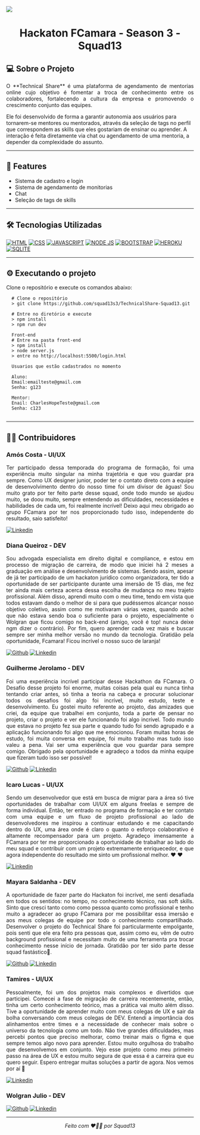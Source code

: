 <img src="https://imgur.com/qB6SZUd"/>
<h1 align="center">Hackaton FCamara - Season 3 - Squad13</h1>

## 💻 Sobre o Projeto

<p align="justify">O **Technical Share** é uma plataforma de agendamento de mentorias online cujo objetivo é fomentar a troca de conhecimento entre os colaboradores, fortalecendo a cultura da empresa e promovendo o crescimento conjunto das equipes.

Ele foi desenvolvido de forma a garantir autonomia aos usuários para tornarem-se mentores ou mentorados, através da seleção de tags no perfil que correspondem as skills que eles gostariam de ensinar ou aprender. A interação é feita diretamente via chat ou agendamento de uma mentoria, a depender da complexidade do assunto.</p>

---

## 📌 Features

- Sistema de cadastro e login
- Sistema de agendamento de monitorias
- Chat
- Seleção de tags de skills

---

## 🛠️ Tecnologias Utilizadas

[![HTML](https://img.shields.io/badge/HTML5-E34F26?style=for-the-badge&logo=html5&logoColor=white)]()
[![CSS](https://img.shields.io/badge/CSS3-1572B6?style=for-the-badge&logo=css3&logoColor=white)]()
[![JAVASCRIPT](https://img.shields.io/badge/JavaScript-F7DF1E?style=for-the-badge&logo=javascript&logoColor=black)]()
[![NODE JS](https://img.shields.io/badge/Node.js-43853D?style=for-the-badge&logo=node.js&logoColor=white)]()
[![BOOTSTRAP](https://img.shields.io/badge/Bootstrap-563D7C?style=for-the-badge&logo=bootstrap&logoColor=white)]()
[![HEROKU](https://img.shields.io/badge/Heroku-430098?style=for-the-badge&logo=heroku&logoColor=white)]()
[![SQLITE](https://img.shields.io/badge/SQLite-07405E?style=for-the-badge&logo=sqlite&logoColor=white)]()

---

## ⚙️ Executando o projeto

Clone o repositório e execute os comandos abaixo:

```shell
  # Clone o repositório
  > git clone https://github.com/squad13s3/TechnicalShare-Squad13.git

  # Entre no diretório e execute
  > npm install
  > npm run dev
  
  Front-end
  # Entre na pasta front-end
  > npm install
  > node server.js
  > entre no http://localhost:5500/login.html

  Usuarios que estão cadastrados no momento
  
  Aluno:
  Email:emailteste@gmail.com
  Senha: g123
  
  Mentor: 
  Enail: CharlesHopeTeste@gmail.com
  Senha: c123
  
```

---

## 👩‍💻 Contribuidores

<h3>Amós Costa - UI/UX</h3>
<p align="justify">Ter participado dessa temporada do programa de formação, foi uma experiência muito singular na minha trajetória e que vou guardar pra sempre. Como UX designer junior, poder ter o contato direto com a equipe de desenvolvimento dentro do nosso time foi um divisor de águas! Sou muito grato por ter feito parte desse squad, onde todo mundo se ajudou muito, se doou muito, sempre entendendo as dificuldades, necessidades e habilidades de cada um, foi realmente incrível! Deixo aqui meu obrigado ao grupo FCamara por ter nos proporcionado tudo isso, independente do resultado, saio satisfeito!</p>

[![Linkedin](https://img.shields.io/badge/LinkedIn-0077B5?style=for-the-badge&logo=linkedin&logoColor=white)](https://www.linkedin.com/in/amoscosta/)

<h3>Diana Queiroz - DEV</h3>
<p align="justify">Sou advogada especialista em direito digital e compliance, e estou em processo de migração de carreira, de modo que iniciei há 2 meses a graduação em análise e desenvolvimento de sistemas.
Sendo assim, apesar de já ter participado de um hackaton jurídico como organizadora, ter tido a oportunidade de ser participante durante uma imersão de 15 dias, me fez ter ainda mais certeza acerca dessa escolha de mudança no meu trajeto profissional.
Além disso, aprendi muito com o meu time, tendo em vista que todos estavam dando o melhor de si para que pudéssemos alcançar nosso objetivo coletivo, assim como me motivaram várias vezes, quando achei que não estava sendo boa o suficiente para o projeto, especialmente o Wolgran que ficou comigo no back-end (amigo, você é top! nunca deixe ngm dizer o contrário).
Por fim, quero aprender cada vez mais e buscar sempre ser minha melhor versão no mundo da tecnologia. Gratidão pela oportunidade, Fcamara! Ficou incrível o nosso suco de laranja!</p>

[![Github](https://img.shields.io/badge/GitHub-100000?style=for-the-badge&logo=github&logoColor=white)](https://github.com/dianaqueeiroz) [![Linkedin](https://img.shields.io/badge/LinkedIn-0077B5?style=for-the-badge&logo=linkedin&logoColor=white)](https://www.linkedin.com/in/dianaqueeiroz)

<h3>Guilherme Jerolamo - DEV</h3>
<p align="justify">Foi uma experiência incrível participar desse Hackathon da FCamara.
O Desafio desse projeto foi enorme, muitas coisas pela qual eu nunca tinha tentando criar antes, só tinha a teoria na cabeça e procurar solucionar todos os desafios foi algo foi incrível, muito estudo, teste e desenvolvimento.
Eu gostei muito referente ao projeto, das amizades que criei, da equipe que trabalhei em conjunto, toda a parte de pensar no projeto, criar o projeto e ver ele funcionando foi algo incrível.
Todo mundo que estava no projeto fez sua parte e quando tudo foi sendo agrupado e a aplicação funcionando foi algo que me emocionou.
Foram muitas horas de estudo, foi muita conversa em equipe, foi muito trabalho mas tudo isso valeu a pena. Vai ser uma experiência que vou guardar para sempre comigo.
Obrigado pela oportunidade e agradeço a todos da minha equipe que fizeram tudo isso ser possível!</p>

[![Github](https://img.shields.io/badge/GitHub-100000?style=for-the-badge&logo=github&logoColor=white)](https://github.com/GuilhermeJerolamo) [![Linkedin](https://img.shields.io/badge/LinkedIn-0077B5?style=for-the-badge&logo=linkedin&logoColor=white)](https://www.linkedin.com/in/guilherme-jerolamo-473b32185/)

<h3>Icaro Lucas - UI/UX</h3>
<p align="justify">Sendo um desenvolvedor que está em busca de migrar para a área  só tive oportunidades de trabalhar com UI/UX em alguns freelas e sempre de forma individual. Então, ter entrado no programa de formação e ter contato com uma equipe e um fluxo de projeto profissional ao lado de desenvolvedores me inspirou a continuar estudando e me capacitando dentro do UX, uma área onde é claro o quanto o esforço colaborativo é altamente recompensador para um projeto.
Agradeço imensamente a FCamara por ter me proporcionado a oportunidade de trabalhar ao lado do meu squad e contribuir com um projeto extremamente enriquecedor, e que agora independente do resultado me sinto um profissional melhor. ❤️ ❤️</p>

[![Linkedin](https://img.shields.io/badge/LinkedIn-0077B5?style=for-the-badge&logo=linkedin&logoColor=white)](https://www.linkedin.com/in/icaro-lucas-290859228/)

<h3>Mayara Saldanha - DEV</h3>
<p align="justify">A oportunidade de fazer parte do Hackaton foi incrível, me senti desafiada em todos os sentidos: no tempo, no conhecimento técnico, nas soft skills. Sinto que cresci tanto como como pessoa quanto como profissional e tenho muito a agradecer ao grupo FCamara por me possibilitar essa imersão e aos meus colegas de equipe por todo o conhecimento compartilhado. Desenvolver o projeto do Technical Share foi particularmente empolgante, pois senti que ele era feito pra pessoas que, assim como eu, vêm de outro background profissional e necessitam muito de uma ferramenta pra trocar conhecimento nesse início de jornada. Gratidão por ter sido parte desse squad fastástico💪.</p>

[![Github](https://img.shields.io/badge/GitHub-100000?style=for-the-badge&logo=github&logoColor=white)](https://github.com/May30Sal) [![Linkedin](https://img.shields.io/badge/LinkedIn-0077B5?style=for-the-badge&logo=linkedin&logoColor=white)](https://www.linkedin.com/in/mayara-saldanha-aba719142/)


<h3>Tamires - UI/UX</h3>
<p align="justify">Pessoalmente, foi um dos projetos mais complexos e divertidos que participei. Comecei a fase de migração de carreira recentemente, então, tinha um certo conhecimento teórico, mas a prática vai muito além disso.
Tive a oportunidade de aprender muito com meus colegas de UX e sair da bolha conversando com meus colegas de DEV. Entendi a importância dos alinhamentos entre times e a necessidade de conhecer mais sobre o universo da tecnologia como um todo.
Não tive grandes dificuldades, mas percebi pontos que preciso melhorar, como treinar mais o figma e que sempre temos algo novo para aprender.
Estou muito orgulhosa do trabalho que desenvolvemos em conjunto. Vejo esse projeto como meu primeiro passo na área de UX e estou muito segura de que essa é a carreira que eu quero seguir. Espero entregar muitas soluções a partir de agora. Nos vemos por aí 🚀</p>

[![Linkedin](https://img.shields.io/badge/LinkedIn-0077B5?style=for-the-badge&logo=linkedin&logoColor=white)](https://www.linkedin.com/in/tamireshendres/)

<h3>Wolgran Julio - DEV</h3>
<p align="justify"></p>

[![Github](https://img.shields.io/badge/GitHub-100000?style=for-the-badge&logo=github&logoColor=white)](https://github.com/wjulio7) [![Linkedin](https://img.shields.io/badge/LinkedIn-0077B5?style=for-the-badge&logo=linkedin&logoColor=white)](https://www.linkedin.com/in/wolgran/)

---

 <p align="center"><em>Feito com ❤️💪🍊 por Squad13</em></p>

